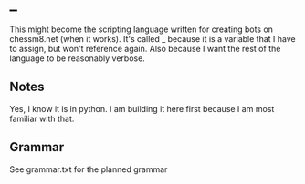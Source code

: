 # _
This might become the scripting language written for creating bots on
chessm8.net (when it works). It's called _ because it is a variable
that I have to assign, but won't reference again. Also because I want the rest
of the language to be reasonably verbose.
## Notes
Yes, I know it is in python. I am building it here first because I am most
familiar with that.
## Grammar
See grammar.txt for the planned grammar
